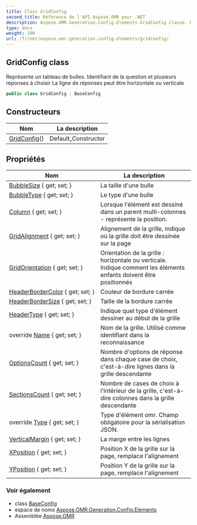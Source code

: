 ```yaml
---
title: Class GridConfig
second_title: Référence de l'API Aspose.OMR pour .NET
description: Aspose.OMR.Generation.Config.Elements.GridConfig classe. Représente un tableau de bulles. Identifiant de la question et plusieurs réponses à choisir La ligne de réponses peut être horizontale ou verticale
type: docs
weight: 190
url: /fr/net/aspose.omr.generation.config.elements/gridconfig/
---
```

## GridConfig class

Représente un tableau de bulles. Identifiant de la question et plusieurs réponses à choisir La ligne de réponses peut être horizontale ou verticale

```csharp
public class GridConfig : BaseConfig
```

## Constructeurs

| Nom | La description |
| --- | --- |
| [GridConfig](gridconfig/)() | Default_Constructor |

## Propriétés

| Nom | La description |
| --- | --- |
| [BubbleSize](../../aspose.omr.generation.config.elements/gridconfig/bubblesize/) { get; set; } | La taille d'une bulle |
| [BubbleType](../../aspose.omr.generation.config.elements/gridconfig/bubbletype/) { get; set; } | Le type d'une bulle |
| [Column](../../aspose.omr.generation.config.elements/gridconfig/column/) { get; set; } | Lorsque l'élément est dessiné dans un parent multi-colonnes - représente la position. |
| [GridAlignment](../../aspose.omr.generation.config.elements/gridconfig/gridalignment/) { get; set; } | Alignement de la grille, indique où la grille doit être dessinée sur la page |
| [GridOrientation](../../aspose.omr.generation.config.elements/gridconfig/gridorientation/) { get; set; } | Orientation de la grille : horizontale ou verticale. Indique comment les éléments enfants doivent être positionnés |
| [HeaderBorderColor](../../aspose.omr.generation.config.elements/gridconfig/headerbordercolor/) { get; set; } | Couleur de bordure carrée |
| [HeaderBorderSize](../../aspose.omr.generation.config.elements/gridconfig/headerbordersize/) { get; set; } | Taille de la bordure carrée |
| [HeaderType](../../aspose.omr.generation.config.elements/gridconfig/headertype/) { get; set; } | Indique quel type d'élément dessiner au début de la grille |
| override [Name](../../aspose.omr.generation.config.elements/gridconfig/name/) { get; set; } | Nom de la grille. Utilisé comme identifiant dans la reconnaissance |
| [OptionsCount](../../aspose.omr.generation.config.elements/gridconfig/optionscount/) { get; set; } | Nombre d'options de réponse dans chaque case de choix, c'est-à-dire lignes dans la grille descendante |
| [SectionsCount](../../aspose.omr.generation.config.elements/gridconfig/sectionscount/) { get; set; } | Nombre de cases de choix à l'intérieur de la grille, c'est-à-dire colonnes dans la grille descendante |
| override [Type](../../aspose.omr.generation.config.elements/gridconfig/type/) { get; set; } | Type d'élément omr. Champ obligatoire pour la sérialisation JSON. |
| [VerticalMargin](../../aspose.omr.generation.config.elements/gridconfig/verticalmargin/) { get; set; } | La marge entre les lignes |
| [XPosition](../../aspose.omr.generation.config.elements/gridconfig/xposition/) { get; set; } | Position X de la grille sur la page, remplace l'alignement |
| [YPosition](../../aspose.omr.generation.config.elements/gridconfig/yposition/) { get; set; } | Position Y de la grille sur la page, remplace l'alignement |

### Voir également

* class [BaseConfig](../../aspose.omr.generation.config/baseconfig/)
* espace de noms [Aspose.OMR.Generation.Config.Elements](../../aspose.omr.generation.config.elements/)
* Assemblée [Aspose.OMR](../../)


